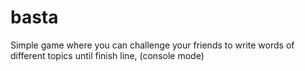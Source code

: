 # basta
Simple game where you can challenge your friends to write words of different topics until finish line, (console mode)
